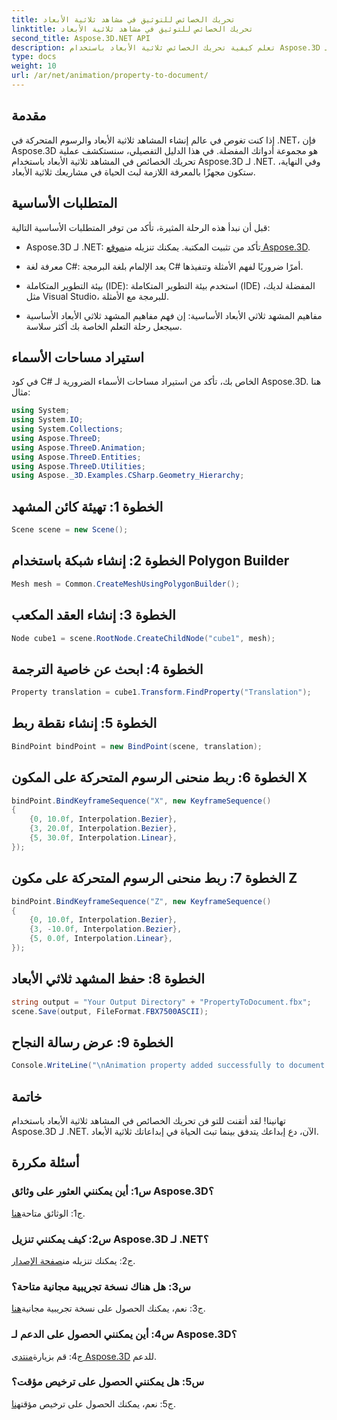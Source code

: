 ```yaml
---
title: تحريك الخصائص للتوثيق في مشاهد ثلاثية الأبعاد
linktitle: تحريك الخصائص للتوثيق في مشاهد ثلاثية الأبعاد
second_title: Aspose.3D.NET API
description: تعلم كيفية تحريك الخصائص ثلاثية الأبعاد باستخدام Aspose.3D لـ .NET. دليل خطوة بخطوة لإنشاء مشاهد ديناميكية.
type: docs
weight: 10
url: /ar/net/animation/property-to-document/
---
```

## مقدمة

إذا كنت تغوص في عالم إنشاء المشاهد ثلاثية الأبعاد والرسوم المتحركة في .NET، فإن Aspose.3D هو مجموعة أدواتك المفضلة. في هذا الدليل التفصيلي، سنستكشف عملية تحريك الخصائص في المشاهد ثلاثية الأبعاد باستخدام Aspose.3D لـ .NET. وفي النهاية، ستكون مجهزًا بالمعرفة اللازمة لبث الحياة في مشاريعك ثلاثية الأبعاد.

## المتطلبات الأساسية

قبل أن نبدأ هذه الرحلة المثيرة، تأكد من توفر المتطلبات الأساسية التالية:

- Aspose.3D لـ .NET: تأكد من تثبيت المكتبة. يمكنك تنزيله من[موقع Aspose.3D](https://releases.aspose.com/3d/net/).

- معرفة لغة C#: يعد الإلمام بلغة البرمجة C# أمرًا ضروريًا لفهم الأمثلة وتنفيذها.

- بيئة التطوير المتكاملة (IDE): استخدم بيئة التطوير المتكاملة (IDE) المفضلة لديك، مثل Visual Studio، للبرمجة مع الأمثلة.

- مفاهيم المشهد ثلاثي الأبعاد الأساسية: إن فهم مفاهيم المشهد ثلاثي الأبعاد الأساسية سيجعل رحلة التعلم الخاصة بك أكثر سلاسة.

## استيراد مساحات الأسماء

في كود C# الخاص بك، تأكد من استيراد مساحات الأسماء الضرورية لـ Aspose.3D. هنا مثال:

```csharp
using System;
using System.IO;
using System.Collections;
using Aspose.ThreeD;
using Aspose.ThreeD.Animation;
using Aspose.ThreeD.Entities;
using Aspose.ThreeD.Utilities;
using Aspose._3D.Examples.CSharp.Geometry_Hierarchy;
```

## الخطوة 1: تهيئة كائن المشهد

```csharp
Scene scene = new Scene();
```

## الخطوة 2: إنشاء شبكة باستخدام Polygon Builder

```csharp
Mesh mesh = Common.CreateMeshUsingPolygonBuilder();
```

## الخطوة 3: إنشاء العقد المكعب

```csharp
Node cube1 = scene.RootNode.CreateChildNode("cube1", mesh);
```

## الخطوة 4: ابحث عن خاصية الترجمة

```csharp
Property translation = cube1.Transform.FindProperty("Translation");
```

## الخطوة 5: إنشاء نقطة ربط

```csharp
BindPoint bindPoint = new BindPoint(scene, translation);
```

## الخطوة 6: ربط منحنى الرسوم المتحركة على المكون X

```csharp
bindPoint.BindKeyframeSequence("X", new KeyframeSequence()
{
    {0, 10.0f, Interpolation.Bezier},
    {3, 20.0f, Interpolation.Bezier},
    {5, 30.0f, Interpolation.Linear},
});
```

## الخطوة 7: ربط منحنى الرسوم المتحركة على مكون Z

```csharp
bindPoint.BindKeyframeSequence("Z", new KeyframeSequence()
{
    {0, 10.0f, Interpolation.Bezier},
    {3, -10.0f, Interpolation.Bezier},
    {5, 0.0f, Interpolation.Linear},
});
```

## الخطوة 8: حفظ المشهد ثلاثي الأبعاد

```csharp
string output = "Your Output Directory" + "PropertyToDocument.fbx";
scene.Save(output, FileFormat.FBX7500ASCII);
```

## الخطوة 9: عرض رسالة النجاح

```csharp
Console.WriteLine("\nAnimation property added successfully to document.\nFile saved at " + output);
```

## خاتمة

تهانينا! لقد أتقنت للتو فن تحريك الخصائص في المشاهد ثلاثية الأبعاد باستخدام Aspose.3D لـ .NET. الآن، دع إبداعك يتدفق بينما تبث الحياة في إبداعاتك ثلاثية الأبعاد.

## أسئلة مكررة

### س1: أين يمكنني العثور على وثائق Aspose.3D؟

 ج1: الوثائق متاحة[هنا](https://reference.aspose.com/3d/net/).

### س2: كيف يمكنني تنزيل Aspose.3D لـ .NET؟

 ج2: يمكنك تنزيله من[صفحة الإصدار](https://releases.aspose.com/3d/net/).

### س3: هل هناك نسخة تجريبية مجانية متاحة؟

 ج3: نعم، يمكنك الحصول على نسخة تجريبية مجانية[هنا](https://releases.aspose.com/).

### س4: أين يمكنني الحصول على الدعم لـ Aspose.3D؟

 ج4: قم بزيارة[منتدى Aspose.3D](https://forum.aspose.com/c/3d/18) للدعم.

### س5: هل يمكنني الحصول على ترخيص مؤقت؟

 ج5: نعم، يمكنك الحصول على ترخيص مؤقت[هنا](https://purchase.aspose.com/temporary-license/).